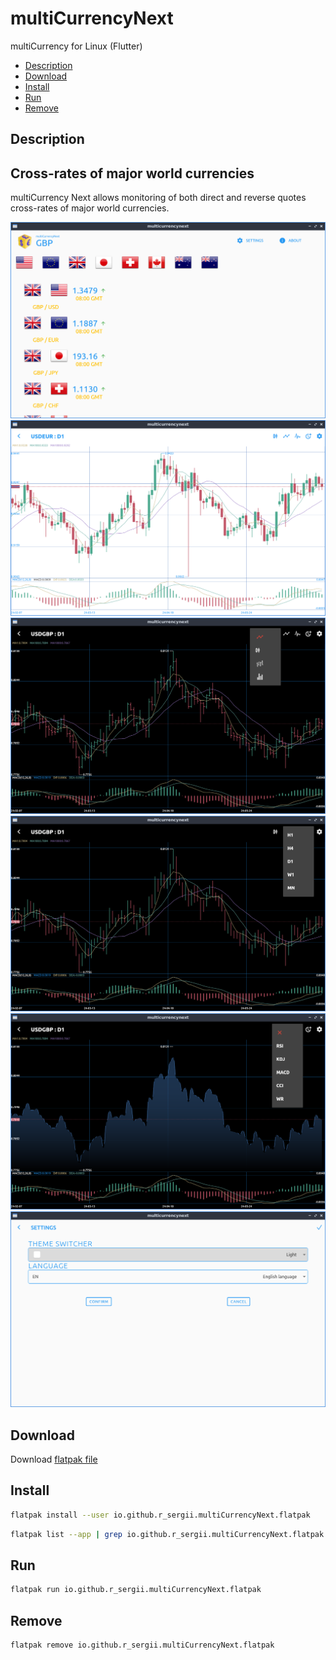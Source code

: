 # multiCurrencyNext
multiCurrency for Linux (Flutter)

- [Description](#description)
- [Download](#download)
- [Install](#install)
- [Run](#run)
- [Remove](#remove)

## Description
## Cross-rates of major world currencies

multiCurrency Next allows monitoring of both direct and reverse quotes cross-rates of major world currencies.

![mcurrencynext_ticker.png](/screenshots/mcurrencynext_ticker.png)
![mcurrencynext_candle.png](/screenshots/mcurrencynext_candle.png)
![mcurrencynext_ohlc.png](/screenshots/mcurrencynext_ohlc.png)
![mcurrencynext_bar.png](/screenshots/mcurrencynext_bar.png)
![mcurrencynext_line.png](/screenshots/mcurrencynext_line.png)
![mcurrencynext_settings.png](/screenshots/mcurrencynext_settings.png)

## Download

Download [flatpak file](https://github.com/r-sergii/r-sergii.github.io/releases/download/0.0.1/io.github.r_sergii.multiCurrencyNext.flatpak)

## Install

```bash
flatpak install --user io.github.r_sergii.multiCurrencyNext.flatpak
```

```bash
flatpak list --app | grep io.github.r_sergii.multiCurrencyNext.flatpak
```

## Run

```bash
flatpak run io.github.r_sergii.multiCurrencyNext.flatpak
```

## Remove

```bash
flatpak remove io.github.r_sergii.multiCurrencyNext.flatpak
```
